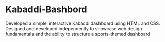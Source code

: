 # Kabaddi-Bashbord
Developed a simple, interactive Kabaddi dashboard using HTML and CSS. Designed and developed independently to showcase web design fundamentals and the ability to structure a  sports-themed dashboard
